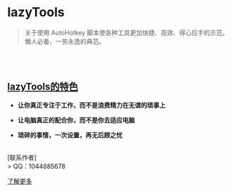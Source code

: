 # **lazyTools**
> 关于使用 AutoHotkey 脚本使各种工具更加快捷、高效、得心应手的示范。懒人必备，一劳永逸的典范。

<br>
<br>

## [lazyTools的特色](https://xiazuomo.github.io/lazyTools)

- **让你真正专注于工作，而不是浪费精力在无谓的琐事上**

- **让电脑真正的配合你，而不是你去适应电脑**

- **琐碎的事情，一次设置，再无后顾之忧**
<br>
[联系作者]
<br>
> QQ：1044885678

[了解更多](https://xiazuomo.github.io/lazyTools)
